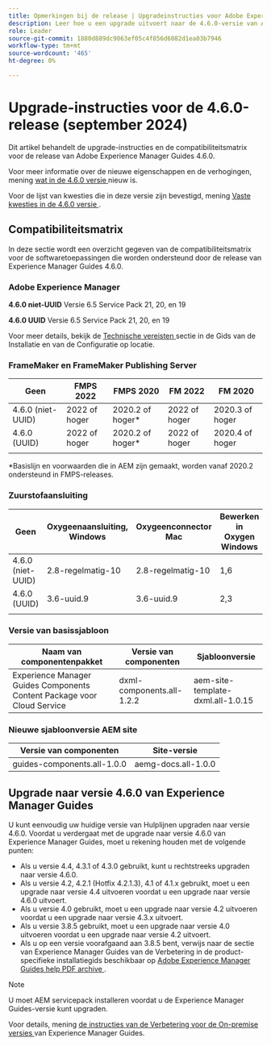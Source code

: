 ```yaml
---
title: Opmerkingen bij de release | Upgradeinstructies voor Adobe Experience Manager Guides 4.6.0-release
description: Leer hoe u een upgrade uitvoert naar de 4.6.0-versie van Adobe Experience Manager Guides
role: Leader
source-git-commit: 1880d889dc9063ef05c4f856d6082d1ea03b7946
workflow-type: tm+mt
source-wordcount: '465'
ht-degree: 0%

---
```


# Upgrade-instructies voor de 4.6.0-release (september 2024)

Dit artikel behandelt de upgrade-instructies en de compatibiliteitsmatrix voor de release van Adobe Experience Manager Guides 4.6.0.

Voor meer informatie over de nieuwe eigenschappen en de verhogingen, mening [ wat in de 4.6.0 versie ](../release-info/whats-new-4-6.md) nieuw is.

Voor de lijst van kwesties die in deze versie zijn bevestigd, mening [ Vaste kwesties in de 4.6.0 versie ](../release-info/fixed-issues-4-6-0.md).

## Compatibiliteitsmatrix

In deze sectie wordt een overzicht gegeven van de compatibiliteitsmatrix voor de softwaretoepassingen die worden ondersteund door de release van Experience Manager Guides 4.6.0.

### Adobe Experience Manager

**4.6.0 niet-UUID**
Versie 6.5 Service Pack 21, 20, en 19

**4.6.0 UUID**
Versie 6.5 Service Pack 21, 20, en 19

Voor meer details, bekijk de [ Technische vereisten ](../install-guide/download-install-technical-requirements.md) sectie in de Gids van de Installatie en van de Configuratie op locatie.

### FrameMaker en FrameMaker Publishing Server

| Geen | FMPS 2022 | FMPS 2020 | FM 2022 | FM 2020 |
| --- | --- | --- | --- | --- |
| 4.6.0 (niet-UUID) | 2022 of hoger | 2020.2 of hoger* | 2022 of hoger | 2020.3 of hoger |
| 4.6.0 (UUID) | 2022 of hoger | 2020.2 of hoger* | 2022 of hoger | 2020.4 of hoger |
| | | | |

*Basislijn en voorwaarden die in AEM zijn gemaakt, worden vanaf 2020.2 ondersteund in FMPS-releases.

### Zuurstofaansluiting

| Geen | Oxygeenaansluiting, Windows | Oxygeenconnector Mac | Bewerken in Oxygen Windows | Bewerken in Oxygen Mac |
| --- | --- | --- |--- |--- |
| 4.6.0 (niet-UUID) | 2.8-regelmatig-10 | 2.8-regelmatig-10 | 1,6 | 1,6 |
| 4.6.0 (UUID) | 3.6-uuid.9 | 3.6-uuid.9 | 2,3 | 2,3 |
|  |  |   |

### Versie van basissjabloon

| Naam van componentenpakket | Versie van componenten | Sjabloonversie |
|---|---|---|
| Experience Manager Guides Components Content Package voor Cloud Service | dxml-components.all-1.2.2 | aem-site-template-dxml.all-1.0.15 |

### Nieuwe sjabloonversie AEM site


| Versie van componenten | Site-versie |
|---|---|
| guides-components.all-1.0.0 | aemg-docs.all-1.0.0 |

## Upgrade naar versie 4.6.0 van Experience Manager Guides

U kunt eenvoudig uw huidige versie van Hulplijnen upgraden naar versie 4.6.0. Voordat u verdergaat met de upgrade naar versie 4.6.0 van Experience Manager Guides, moet u rekening houden met de volgende punten:

- Als u versie 4.4, 4.3.1 of 4.3.0 gebruikt, kunt u rechtstreeks upgraden naar versie 4.6.0.
- Als u versie 4.2, 4.2.1 (Hotfix 4.2.1.3), 4.1 of 4.1.x gebruikt, moet u een upgrade naar versie 4.4 uitvoeren voordat u een upgrade naar versie 4.6.0 uitvoert.
- Als u versie 4.0 gebruikt, moet u een upgrade naar versie 4.2 uitvoeren voordat u een upgrade naar versie 4.3.x uitvoert.
- Als u versie 3.8.5 gebruikt, moet u een upgrade naar versie 4.0 uitvoeren voordat u een upgrade naar versie 4.2 uitvoert.
- Als u op een versie voorafgaand aan 3.8.5 bent, verwijs naar de sectie van Experience Manager Guides van de Verbetering in de product-specifieke installatiegids beschikbaar op [ Adobe Experience Manager Guides help PDF archive ](https://helpx.adobe.com/nl/xml-documentation-for-experience-manager/archive.html).

>[!NOTE]
>
>U moet AEM servicepack installeren voordat u de Experience Manager Guides-versie kunt upgraden.

Voor details, mening [ de instructies van de Verbetering voor de On-premise versies ](../install-guide/upgrade-xml-documentation.md) van Experience Manager Guides.
